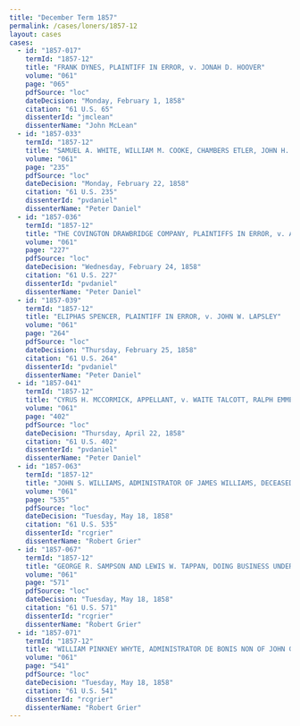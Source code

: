 ```yaml
---
title: "December Term 1857"
permalink: /cases/loners/1857-12
layout: cases
cases:
  - id: "1857-017"
    termId: "1857-12"
    title: "FRANK DYNES, PLAINTIFF IN ERROR, v. JONAH D. HOOVER"
    volume: "061"
    page: "065"
    pdfSource: "loc"
    dateDecision: "Monday, February 1, 1858"
    citation: "61 U.S. 65"
    dissenterId: "jmclean"
    dissenterName: "John McLean"
  - id: "1857-033"
    termId: "1857-12"
    title: "SAMUEL A. WHITE, WILLIAM M. COOKE, CHAMBERS ETLER, JOHN H. BALDWIN, HENRY J. HUCK, AS ADMINISTRATOR OF HERMAN H. RODGERS, AND IN HIS OWN RIGHT, JOHN P. O'BRIEN, OLIVER H. STAPP, AND THOMAS ROOKE, PLAINTIFFS IN ERROR, v. ALBERT T. BURNLEY"
    volume: "061"
    page: "235"
    pdfSource: "loc"
    dateDecision: "Monday, February 22, 1858"
    citation: "61 U.S. 235"
    dissenterId: "pvdaniel"
    dissenterName: "Peter Daniel"
  - id: "1857-036"
    termId: "1857-12"
    title: "THE COVINGTON DRAWBRIDGE COMPANY, PLAINTIFFS IN ERROR, v. ALEXANDER O. SHEPHERD, ELIJAH F. GILLAN, JAMES DAVIDSON, SAMUEL MCCLURE SAMUEL PETERS, AND GEORGE WILLARD"
    volume: "061"
    page: "227"
    pdfSource: "loc"
    dateDecision: "Wednesday, February 24, 1858"
    citation: "61 U.S. 227"
    dissenterId: "pvdaniel"
    dissenterName: "Peter Daniel"
  - id: "1857-039"
    termId: "1857-12"
    title: "ELIPHAS SPENCER, PLAINTIFF IN ERROR, v. JOHN W. LAPSLEY"
    volume: "061"
    page: "264"
    pdfSource: "loc"
    dateDecision: "Thursday, February 25, 1858"
    citation: "61 U.S. 264"
    dissenterId: "pvdaniel"
    dissenterName: "Peter Daniel"
  - id: "1857-041"
    termId: "1857-12"
    title: "CYRUS H. MCCORMICK, APPELLANT, v. WAITE TALCOTT, RALPH EMMERSON, JESSE BLINN, AND SYLVESTER TALCOTT, SURVIVORS OF JOHN H. MANNY"
    volume: "061"
    page: "402"
    pdfSource: "loc"
    dateDecision: "Thursday, April 22, 1858"
    citation: "61 U.S. 402"
    dissenterId: "pvdaniel"
    dissenterName: "Peter Daniel"
  - id: "1857-063"
    termId: "1857-12"
    title: "JOHN S. WILLIAMS, ADMINISTRATOR OF JAMES WILLIAMS, DECEASED, APPELLANT, v. ROBERT M. GIBBES AND CHARLES OLIVER, SURVIVING EXECUTORS OF ROBERT OLIVER, DECEASED;"
    volume: "061"
    page: "535"
    pdfSource: "loc"
    dateDecision: "Tuesday, May 18, 1858"
    citation: "61 U.S. 535"
    dissenterId: "rcgrier"
    dissenterName: "Robert Grier"
  - id: "1857-067"
    termId: "1857-12"
    title: "GEORGE R. SAMPSON AND LEWIS W. TAPPAN, DOING BUSINESS UNDER THE STYLE AND FIRM OF SAMPSON & TAPPAN, PLAINTIFFS IN ERROR, v. CHARLES H. PEASLEE, COLLECTOR OF CUSTOMS"
    volume: "061"
    page: "571"
    pdfSource: "loc"
    dateDecision: "Tuesday, May 18, 1858"
    citation: "61 U.S. 571"
    dissenterId: "rcgrier"
    dissenterName: "Robert Grier"
  - id: "1857-071"
    termId: "1857-12"
    title: "WILLIAM PINKNEY WHYTE, ADMINISTRATOR DE BONIS NON OF JOHN GOODING, DECEASED, APPELLANT, v. ROBERT M. GIBBES AND CHARLES OLIVER, SURVIVING EXECUTORS OF ROBERT OLIVER, DECEASED"
    volume: "061"
    page: "541"
    pdfSource: "loc"
    dateDecision: "Tuesday, May 18, 1858"
    citation: "61 U.S. 541"
    dissenterId: "rcgrier"
    dissenterName: "Robert Grier"
---
```

